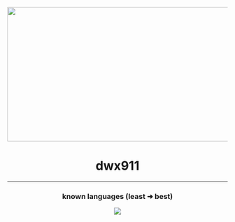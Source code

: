 <p align="center">
  <img src="https://i.pinimg.com/originals/cd/65/01/cd6501ab083aeccae56d7e4c2c16fd6f.gif" width="868" height="308">
</p>

<h1 align="center">
  dwx911
</h1>

<hr>

<h3 align="center">
  known languages (least ➜ best)
</h3>

<p align="center">
  <img src="https://skillicons.dev/icons?i=cpp,css,html,cs,python">
</p>
